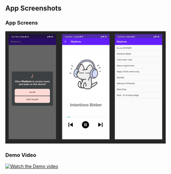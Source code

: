 ## App Screenshots

### App Screens
![Permission](https://github.com/kumkum-14/Rhythmix/blob/main/App%20Screens.png)

### Demo Video
[![Watch the Demo video](https://img.youtube.com/vi/olX3yNCeAh8/0.jpg)](https://youtube.com/shorts/olX3yNCeAh8?feature=share)
